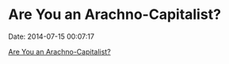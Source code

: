 Are You an Arachno-Capitalist?
==============================

Date: 2014-07-15 00:07:17

[Are You an
Arachno-Capitalist?](http://archive.mises.org/11566/are-you-an-arachno-capitalist/)
